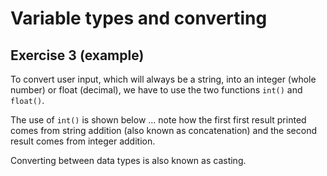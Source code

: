 # Variable types and converting
## Exercise 3 (example)

To convert user input, which will always be a string, into an integer (whole number) or float (decimal), we have to use the two functions `int()` and `float()`.

The use of `int()` is shown below ... note how the first first result printed comes from string addition (also known as concatenation) and the second result comes from integer addition.

Converting between data types is also known as casting.